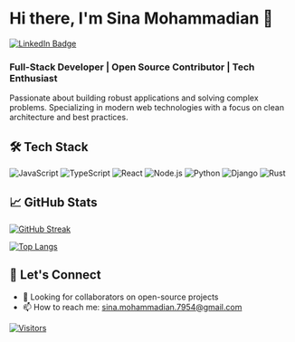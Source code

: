 # Hi there, I'm Sina Mohammadian 👋

[![LinkedIn Badge](https://img.shields.io/badge/LinkedIn-0077B5?style=for-the-badge&logo=linkedin&logoColor=white)](https://linkedin.com/in/sinamhmmdn)
<!-- [![Portfolio Badge](https://img.shields.io/badge/Portfolio-%23000000.svg?style=for-the-badge&logo=firefox&logoColor=#FF7139)](https://yourportfolio.com) -->
<!-- [![Twitter Badge](https://img.shields.io/badge/Twitter-1DA1F2?style=for-the-badge&logo=twitter&logoColor=white)](https://twitter.com/yourhandle) -->

### Full-Stack Developer | Open Source Contributor | Tech Enthusiast

Passionate about building robust applications and solving complex problems. Specializing in modern web technologies with a focus on clean architecture and best practices.

## 🛠 Tech Stack

![JavaScript](https://img.shields.io/badge/-JavaScript-F7DF1E?style=flat-square&logo=javascript&logoColor=black)
![TypeScript](https://img.shields.io/badge/-TypeScript-3178C6?style=flat-square&logo=typescript&logoColor=white)
![React](https://img.shields.io/badge/-React-61DAFB?style=flat-square&logo=react&logoColor=black)
![Node.js](https://img.shields.io/badge/Node.js-339933?style=flat-square&logo=nodedotjs&logoColor=white)
![Python](https://img.shields.io/badge/-Python-3776AB?style=flat-square&logo=python&logoColor=white)
![Django](https://img.shields.io/badge/-Django-0C4B33?style=flat-square&logo=django&logoColor=white)
![Rust](https://img.shields.io/badge/-Rust-A72145?style=flat-square&logo=rust&logoColor=white)
<!-- ![AWS](https://img.shields.io/badge/AWS-%23FF9900.svg?style=flat-square&logo=amazon-aws&logoColor=white) -->

## 📈 GitHub Stats

[![GitHub Streak](https://streak-stats.demolab.com?user=sinamhdn&theme=dark&border_radius=5)](https://git.io/streak-stats)

[![Top Langs](https://github-readme-stats.vercel.app/api/top-langs/?username=sinamhdn&layout=compact&theme=vision-friendly-dark)](https://github.com/anuraghazra/github-readme-stats)

<!-- ## 🔥 Recent Projects -->

<!-- ### [Project 1](https://github.com/yourusername/project1) -->
<!-- ▶ Modern e-commerce platform with microservices architecture -->  
<!-- ✅ React • Node.js • MongoDB • Docker -->  
<!-- 🌟 Featured on [Product Hunt](https://www.producthunt.com/) -->

<!-- ### [Project 2](https://github.com/yourusername/project2) -->
<!-- ▶ AI-powered content generation tool -->  
<!-- ✅ Python • TensorFlow • FastAPI • AWS Lambda -->
<!-- 🚀 Winner of [Hackathon Name] 2023 -->

<!-- ## 📝 Latest Blog Posts -->

<!-- BLOG-POST-LIST:START -->
<!-- - [Building Scalable Microservices with Node.js and Docker](https://yourblog.com/post1) -->
<!-- - [10 Best Practices for React Development in 2024](https://yourblog.com/post2) -->
<!-- - [Getting Started with Machine Learning in Python](https://yourblog.com/post3) -->
<!-- BLOG-POST-LIST:END -->

## 🤝 Let's Connect

- 💼 Looking for collaborators on open-source projects
- 📫 How to reach me: [sina.mohammadian.7954@gmail.com](mailto:sina.mohammadian.7954@gmail.com)
<!-- - 😄 Pronouns: He/Him/His or She/Her/Hers -->
<!-- - ⚡ Fun fact: I once [interesting personal fact] -->

[![Visitors](https://visitor-badge.laobi.icu/badge?page_id=yourusername.yourusername)](https://github.com/sinamhdn)
